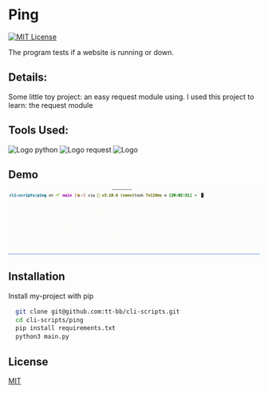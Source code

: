 # Ping

[![MIT License](https://img.shields.io/badge/License-MIT-success.svg)](https://choosealicense.com/licenses/mit/)

The program tests if a website is running or down.

## Details:

Some little toy project: an easy request module using. 
I used this project to learn: the request module


## Tools Used:

![Logo python](https://img.shields.io/badge/Python-v3.10.6-success?style=flat&logo=python&logoColor=white)
![Logo request](https://img.shields.io/badge/Curl-v3.10.6-success?style=flat&logo=curl&logoColor=white)
![Logo](https://img.shields.io/badge/VisualStudioCode-v1.71.2-success?style=flat&logo=visual-studio-code&logoColor=white)

## Demo

![Demo Title](ping.gif)

## Installation

Install my-project with pip

```bash
  git clone git@github.com:tt-bb/cli-scripts.git
  cd cli-scripts/ping
  pip install requirements.txt
  python3 main.py
```
    
## License

[MIT](https://choosealicense.com/licenses/mit/)
